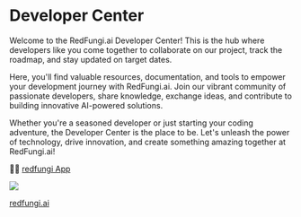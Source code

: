 # Developer Center

Welcome to the RedFungi.ai Developer Center! This is the hub where developers like you come together to collaborate on our project, track the roadmap, and stay updated on target dates.

Here, you'll find valuable resources, documentation, and tools to empower your development journey with RedFungi.ai. Join our vibrant community of passionate developers, share knowledge, exchange ideas, and contribute to building innovative AI-powered solutions.

Whether you're a seasoned developer or just starting your coding adventure, the Developer Center is the place to be. Let's unleash the power of technology, drive innovation, and create something amazing together at RedFungi.ai!

👨‍💻 [redfungi App](https://github.com/redfungi-ai/app)

![](https://pbs.twimg.com/profile_banners/1570823532463931392/1682243471/1500x500)

[redfungi.ai](https://redfungi.ai)

<!--

**Here are some ideas to get you started:**

🙋‍♀️ A short introduction - what is your organization all about?
🌈 Contribution guidelines - how can the community get involved?
👩‍💻 Useful resources - where can the community find your docs? Is there anything else the community should know?
🍿 Fun facts - what does your team eat for breakfast?
🧙 Remember, you can do mighty things with the power of [Markdown](https://docs.github.com/github/writing-on-github/getting-started-with-writing-and-formatting-on-github/basic-writing-and-formatting-syntax)
-->
